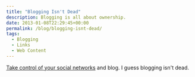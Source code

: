 ```yaml
---
title: "Blogging Isn't Dead"
description: Blogging is all about ownership.
date: 2013-01-08T22:29:45+00:00
permalink: /blog/blogging-isnt-dead/
tags:
  - Blogging
  - Links
  - Web Content
---
```


[Take control of your social networks](http://venturebeat.com/2012/12/20/dylans-desk-social-networking/) and blog. I guess blogging isn't dead.
